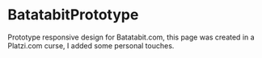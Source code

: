 # BatatabitPrototype
Prototype responsive design for Batatabit.com, this page was created in a Platzi.com curse, I added some personal touches.

